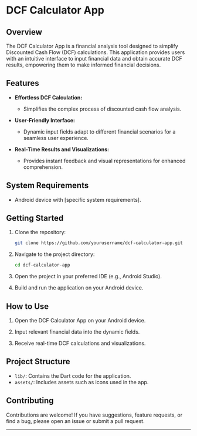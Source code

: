 
# DCF Calculator App

## Overview

The DCF Calculator App is a financial analysis tool designed to simplify Discounted Cash Flow (DCF) calculations. This application provides users with an intuitive interface to input financial data and obtain accurate DCF results, empowering them to make informed financial decisions.

## Features

- **Effortless DCF Calculation:**
  - Simplifies the complex process of discounted cash flow analysis.
  
- **User-Friendly Interface:**
  - Dynamic input fields adapt to different financial scenarios for a seamless user experience.

- **Real-Time Results and Visualizations:**
  - Provides instant feedback and visual representations for enhanced comprehension.

## System Requirements

- Android device with [specific system requirements].

## Getting Started

1. Clone the repository:

   ```bash
   git clone https://github.com/yourusername/dcf-calculator-app.git
   ```

2. Navigate to the project directory:

   ```bash
   cd dcf-calculator-app
   ```

3. Open the project in your preferred IDE (e.g., Android Studio).

4. Build and run the application on your Android device.

## How to Use

1. Open the DCF Calculator App on your Android device.

2. Input relevant financial data into the dynamic fields.

3. Receive real-time DCF calculations and visualizations.

## Project Structure

- `lib/`: Contains the Dart code for the application.
- `assets/`: Includes assets such as icons used in the app.

## Contributing

Contributions are welcome! If you have suggestions, feature requests, or find a bug, please open an issue or submit a pull request.



---